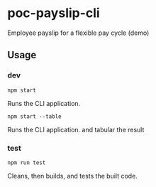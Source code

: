 # poc-payslip-cli
Employee payslip for a flexible pay cycle (demo)
## Usage

### **dev**

`npm start`

Runs the CLI application.

`npm start --table`

Runs the CLI application. and tabular the result

### **test**

`npm run test`

Cleans, then builds, and tests the built code.
